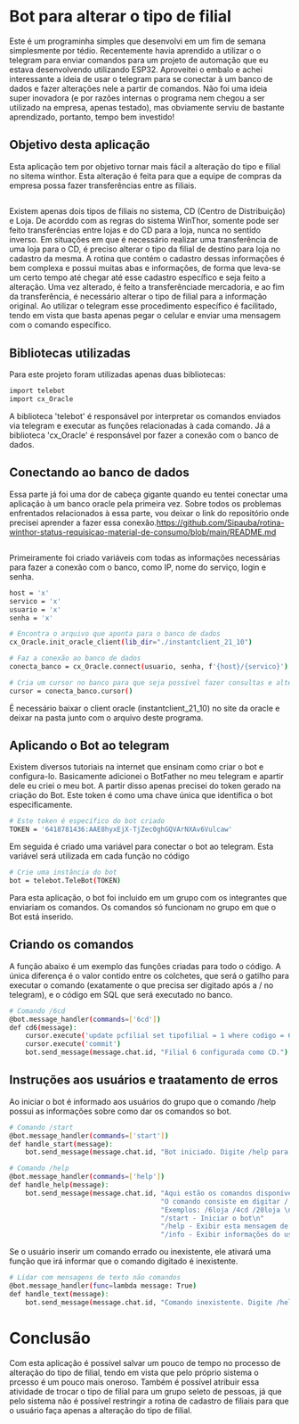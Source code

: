 
# Bot para alterar o tipo de filial

Este é um programinha simples que desenvolvi em um fim de semana simplesmente por tédio. Recentemente havia aprendido a utilizar o o telegram para enviar comandos para um projeto de automação que eu estava desenvolvendo utilizando ESP32. Aproveitei o embalo e achei interessante a ideia de usar o telegram para se conectar à um banco de dados e fazer alterações nele a partir de comandos. Não foi uma ideia super inovadora (e por razões internas o programa nem chegou a ser utilizado na empresa, apenas testado), mas obviamente serviu de bastante aprendizado, portanto, tempo bem investido!


## Objetivo desta aplicação

Esta aplicação tem por objetivo tornar mais fácil a alteração do tipo e filial no sitema winthor. Esta alteração é feita para que a equipe de compras da empresa possa fazer transferências entre as filiais.

##
Existem apenas dois tipos de filiais no sistema, CD (Centro de Distribuição) e Loja. De acorddo com as regras do sistema WinThor, somente pode ser feito transferências entre lojas e do CD para a loja, nunca no sentido inverso. Em situações em que é necessário realizar uma transferência de uma loja para o CD, é preciso alterar o tipo da filial de destino para loja no cadastro da mesma. A rotina que contém o cadastro dessas informações é bem complexa e possui muitas abas e informações, de forma que leva-se um certo tempo até chegar até esse cadastro específico e seja feito a alteração. Uma vez alterado, é feito a transferênciade mercadoria, e ao fim da transferência, é necessário alterar o tipo de filial para a informação original. Ao utilizar o telegram esse procedimento específico é facilitado, tendo em vista que basta apenas pegar o celular e enviar uma mensagem com o comando específico. 

## Bibliotecas utilizadas

Para este projeto foram utilizadas apenas duas bibliotecas: 
```bash
import telebot
import cx_Oracle
```
A biblioteca 'telebot' é responsável por interpretar os comandos enviados via telegram e executar as funções relacionadas à cada comando. Já a biblioteca 'cx_Oracle' é responsável por fazer a conexão com o banco de dados.

## Conectando ao banco de dados
Essa parte já foi uma dor de cabeça gigante quando eu tentei conectar uma aplicação à um banco oracle pela primeira vez. Sobre todos os problemas enfrentados relacionados à essa parte, vou deixar o link do repositório onde precisei aprender a fazer essa conexão.https://github.com/Sipauba/rotina-winthor-status-requisicao-material-de-consumo/blob/main/README.md

##
Primeiramente foi criado variáveis com todas as informações necessárias para fazer a conexão com o banco, como IP, nome do serviço, login  e senha.
```bash
host = 'x'
servico = 'x'
usuario = 'x'
senha = 'x'

# Encontra o arquivo que aponta para o banco de dados
cx_Oracle.init_oracle_client(lib_dir="./instantclient_21_10")

# Faz a conexão ao banco de dados
conecta_banco = cx_Oracle.connect(usuario, senha, f'{host}/{servico}')

# Cria um cursor no banco para que seja possível fazer consultas e alterações no banco de dados
cursor = conecta_banco.cursor()

```
É necessário baixar o client oracle (instantclient_21_10) no site da oracle e deixar na pasta junto com o arquivo deste programa.

## Aplicando o Bot ao telegram
Existem diversos tutoriais na internet que ensinam como criar o bot e configura-lo. Basicamente adicionei o BotFather no meu telegram e apartir dele eu criei o meu bot. A partir disso apenas precisei do token gerado na criação do Bot. Este token é como uma chave única que identifica o bot especificamente.
```bash
# Este token é específico do bot criado
TOKEN = '6418781436:AAE8hyxEjX-TjZec0ghGQVArNXAv6Vulcaw'
```
Em seguida é criado uma variável para conectar o bot ao telegram. Esta variável será utilizada em cada função no código

```bash
# Crie uma instância do bot
bot = telebot.TeleBot(TOKEN)
```
Para esta aplicação, o bot foi incluido em um grupo com os integrantes que enviariam os comandos. Os comandos só funcionam no grupo em que o Bot está inserido.

## Criando os comandos

A função abaixo é um exemplo das funções criadas para todo o código. A única diferença é o valor contido entre os colchetes, que será o gatilho para executar o comando (exatamente o que precisa ser digitado após a / no telegram), e o código em SQL que será executado no banco.

```bash
# Comando /6cd
@bot.message_handler(commands=['6cd'])
def cd6(message):
    cursor.execute('update pcfilial set tipofilial = 1 where codigo = 6')
    cursor.execute('commit')
    bot.send_message(message.chat.id, "Filial 6 configurada como CD.")
```
## Instruções aos usuários e traatamento de erros

Ao iniciar o bot é informado aos usuários do grupo que o comando /help  possui as informações sobre como dar os comandos so bot.
```bash
# Comando /start
@bot.message_handler(commands=['start'])
def handle_start(message):
    bot.send_message(message.chat.id, "Bot iniciado. Digite /help para ver os comandos.")
```
```bash
# Comando /help
@bot.message_handler(commands=['help'])
def handle_help(message):
    bot.send_message(message.chat.id, "Aqui estão os comandos disponíveis:\n\n"
                                      "O comando consiste em digitar / seguido do número da filial e o tipo, se Loja ou CD \n"
                                      "Exemplos: /6loja /4cd /20loja \n"
                                      "/start - Iniciar o bot\n"
                                      "/help - Exibir esta mensagem de ajuda\n"
                                      "/info - Exibir informações do usuário")
```
Se o usuário inserir um comando errado ou inexistente, ele ativará uma função que irá informar que o comando digitado é inexistente.

```bash
# Lidar com mensagens de texto não comandos
@bot.message_handler(func=lambda message: True)
def handle_text(message):
    bot.send_message(message.chat.id, "Comando inexistente. Digite /help para ver os comandos disponíveis.")
```

# Conclusão
Com esta aplicação é possível salvar um pouco de tempo no processo de alteração do tipo de filial, tendo em vista que pelo próprio sistema o prcesso é um pouco mais oneroso. Também é possível atribuir essa atividade de trocar o tipo de filial para um grupo seleto de pessoas, já que pelo sistema não é possível restringir a rotina de cadastro de filiais para que o usuário faça apenas a alteração do tipo de filial.
